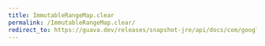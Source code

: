 ```yaml
---
title: ImmutableRangeMap.clear
permalink: /ImmutableRangeMap.clear/
redirect_to: https://guava.dev/releases/snapshot-jre/api/docs/com/google/common/collect/ImmutableRangeMap.html#clear--
---
```

